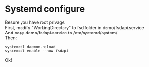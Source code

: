 # Systemd configure
Besure you have root privage.  
First, modify "WorkingDirectory" to fsd folder in demo/fsdapi.service  
And copy demo/fsdapi.service to /etc/systemd/system/  
Then:  
```
systemctl daemon-reload
systemctl enable --now fsdapi
```
Ok!
